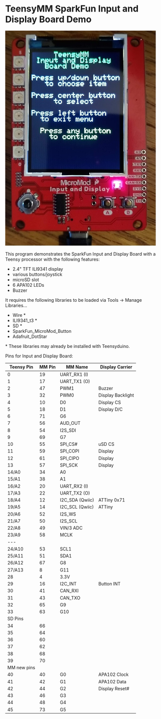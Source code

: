 # TeensyMM SparkFun Input and Display Board Demo

![Demo Picture](/TeensyMM_Demo_small.jpg)

This program demonstrates the SparkFun Input and Display Board with a Teensy processor with the following features:

* 2.4" TFT ILI9341 display
* various buttons/joystick
* microSD slot
* 6 APA102 LEDs
* Buzzer

It requires the following libraries to be loaded via Tools -> Manage Libraries...

* Wire \*
* ILI9341_t3 \*
* SD \*
* SparkFun_MicroMod_Button
* Adafruit_DotStar

\* These libraries may already be installed with Teensyduino.

Pins for Input and Display Board:

|Teensy Pin	|MM Pin	|MM Name	|Display Carrier
|---------------|-------|---------------|---------------
| 0	|19	|UART_RX1 (I)	
| 1	|17	|UART_TX1 (O)	
| 2	|47	|PWM1	|Buzzer
| 3	|32	|PWM0	|Display Backlight
| 4	|10	|D0	|Display CS
| 5	|18	|D1	|Display D/C
| 6	|71	|G6	
| 7	|56	|AUD_OUT	
| 8	|54	|I2S_SDI	
| 9	|69	|G7	
|10	|55	|SPI_CS#	|uSD CS
|11	|59	|SPI_COPI	|Display
|12	|61	|SPI_CIPO	|Display
|13	|57	|SPI_SCK	|Display
|14/A0	|34	|A0	
|15/A1	|38	|A1	
|16/A2	|20	|UART_RX2 (I)	
|17/A3	|22	|UART_TX2 (O)	
|18/A4	|12	|I2C_SDA (Qwiic)	|ATTiny 0x71
|19/A5	|14	|I2C_SCL (Qwiic)	|ATTiny
|20/A6	|52	|I2S_WS	
|21/A7	|50	|I2S_SCL	
|22/A8	|49	|VIN/3  ADC	
|23/A9	|58	|MCLK	
---|			
|24/A10	|53	|SCL1	
|25/A11	|51	|SDA1	
|26/A12	|67	|G8	
|27/A13	|8	|G11	
|28	|4	|3.3V	
|29	|16	|I2C_INT	|Button INT
|30	|41	|CAN_RXI	
|31	|43	|CAN_TXO	
|32	|65	|G9	
|33	|63	|G10	
|SD Pins			
|34	|66		
|35	|64		
|36	|60		
|37	|62		
|38	|68		
|39	|70		
|MM new pins			
|40	|40	|G0	|APA102 Clock
|41	|42	|G1	|APA102 Data
|42	|44	|G2	|Display Reset#
|43	|46	|G3	
|44	|48	|G4	
|45	|73	|G5	
